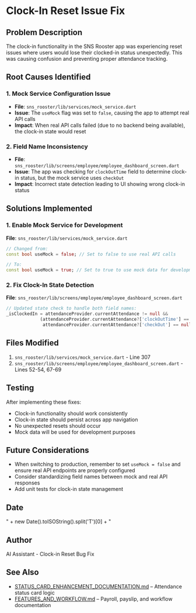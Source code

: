 # Clock-In Reset Issue Fix

## Problem Description
The clock-in functionality in the SNS Rooster app was experiencing reset issues where users would lose their clocked-in status unexpectedly. This was causing confusion and preventing proper attendance tracking.

## Root Causes Identified

### 1. Mock Service Configuration Issue
- **File**: `sns_rooster/lib/services/mock_service.dart`
- **Issue**: The `useMock` flag was set to `false`, causing the app to attempt real API calls
- **Impact**: When real API calls failed (due to no backend being available), the clock-in state would reset

### 2. Field Name Inconsistency
- **File**: `sns_rooster/lib/screens/employee/employee_dashboard_screen.dart`
- **Issue**: The app was checking for `clockOutTime` field to determine clock-in status, but the mock service uses `checkOut`
- **Impact**: Incorrect state detection leading to UI showing wrong clock-in status

## Solutions Implemented

### 1. Enable Mock Service for Development
**File**: `sns_rooster/lib/services/mock_service.dart`
```dart
// Changed from:
const bool useMock = false; // Set to false to use real API calls

// To:
const bool useMock = true; // Set to true to use mock data for development
```

### 2. Fix Clock-In State Detection
**File**: `sns_rooster/lib/screens/employee/employee_dashboard_screen.dart`
```dart
// Updated state check to handle both field names:
_isClockedIn = attendanceProvider.currentAttendance != null && 
             (attendanceProvider.currentAttendance?['clockOutTime'] == null && 
              attendanceProvider.currentAttendance?['checkOut'] == null);
```

## Files Modified
1. `sns_rooster/lib/services/mock_service.dart` - Line 307
2. `sns_rooster/lib/screens/employee/employee_dashboard_screen.dart` - Lines 52-54, 67-69

## Testing
After implementing these fixes:
- Clock-in functionality should work consistently
- Clock-in state should persist across app navigation
- No unexpected resets should occur
- Mock data will be used for development purposes

## Future Considerations
- When switching to production, remember to set `useMock = false` and ensure real API endpoints are properly configured
- Consider standardizing field names between mock and real API responses
- Add unit tests for clock-in state management

## Date
" + new Date().toISOString().split('T')[0] + "

## Author
AI Assistant - Clock-in Reset Bug Fix

## See Also

- [STATUS_CARD_ENHANCEMENT_DOCUMENTATION.md](STATUS_CARD_ENHANCEMENT_DOCUMENTATION.md) – Attendance status card logic
- [FEATURES_AND_WORKFLOW.md](FEATURES_AND_WORKFLOW.md) – Payroll, payslip, and workflow documentation